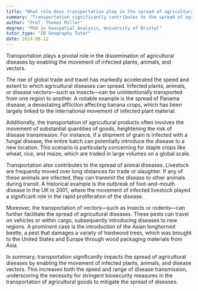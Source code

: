 ```yaml
---
title: "What role does transportation play in the spread of agricultural diseases?"
summary: "Transportation significantly contributes to the spread of agricultural diseases by enabling the movement of infected plants, animals, and vectors, highlighting its critical role in disease dissemination."
author: "Prof. Thomas Miller"
degree: "PhD in Geospatial Analysis, University of Bristol"
tutor_type: "IB Geography Tutor"
date: 2024-08-12
---
```


Transportation plays a pivotal role in the dissemination of agricultural diseases by enabling the movement of infected plants, animals, and vectors. 

The rise of global trade and travel has markedly accelerated the speed and extent to which agricultural diseases can spread. Infected plants, animals, or disease vectors—such as insects—can be unintentionally transported from one region to another. A notable example is the spread of Panama disease, a devastating affliction affecting banana crops, which has been largely linked to the international movement of infected plant material.

Additionally, the transportation of agricultural products often involves the movement of substantial quantities of goods, heightening the risk of disease transmission. For instance, if a shipment of grain is infected with a fungal disease, the entire batch can potentially introduce the disease to a new location. This scenario is particularly concerning for staple crops like wheat, rice, and maize, which are traded in large volumes on a global scale.

Transportation also contributes to the spread of animal diseases. Livestock are frequently moved over long distances for trade or slaughter. If any of these animals are infected, they can transmit the disease to other animals during transit. A historical example is the outbreak of foot-and-mouth disease in the UK in 2001, where the movement of infected livestock played a significant role in the rapid proliferation of the disease.

Moreover, the transportation of vectors—such as insects or rodents—can further facilitate the spread of agricultural diseases. These pests can travel on vehicles or within cargo, subsequently introducing diseases to new regions. A prominent case is the introduction of the Asian longhorned beetle, a pest that damages a variety of hardwood trees, which was brought to the United States and Europe through wood packaging materials from Asia.

In summary, transportation significantly impacts the spread of agricultural diseases by enabling the movement of infected plants, animals, and disease vectors. This increases both the speed and range of disease transmission, underscoring the necessity for stringent biosecurity measures in the transportation of agricultural goods to mitigate the spread of diseases.
    